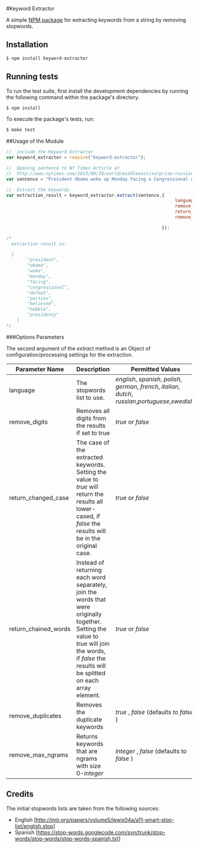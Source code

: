#Keyword Extractor

A simple [NPM package](https://npmjs.org/package/keyword-extractor) for extracting _keywords_ from a string by
removing stopwords.

## Installation

```sh
$ npm install keyword-extractor
```

## Running tests

To run the test suite, first install the development dependencies by running the following command within the package's
directory.

```sh
$ npm install
```

To execute the package's tests, run:

``` sh
$ make test
```

##Usage of the Module

```javascript
//  include the Keyword Extractor
var keyword_extractor = require("keyword-extractor");

//  Opening sentence to NY Times Article at
//  http://www.nytimes.com/2013/09/10/world/middleeast/surprise-russian-proposal-catches-obama-between-putin-and-house-republicans.html
var sentence = "President Obama woke up Monday facing a Congressional defeat that many in both parties believed could hobble his presidency."

//  Extract the keywords
var extraction_result = keyword_extractor.extract(sentence,{
                                                                language:"english",
                                                                remove_digits: true,
                                                                return_changed_case:true,
                                                                remove_duplicates: false

                                                           });

/*
  extraction result is:

  [
        "president",
        "obama",
        "woke",
        "monday",
        "facing",
        "congressional",
        "defeat",
        "parties",
        "believed",
        "hobble",
        "presidency"
    ]
*/
```

###Options Parameters

The second argument of the _extract_ method is an Object of configuration/processing settings for the extraction.

Parameter Name | Description | Permitted Values
---------------|-------------|-----------------
language       | The stopwords list to use. | _english_, _spanish_, _polish_, _german_, _french_, _italian_, _dutch_, _russian_,_portuguese_,_swedish_,
remove_digits | Removes all digits from the results if set to true | _true_ or _false_
return_changed_case | The case of the extracted keywords. Setting the value to _true_ will return the results all lower-cased, if _false_ the results will be in the original case. | _true_ or _false_
return_chained_words | Instead of returning each word separately, join the words that were originally together. Setting the value to _true_ will join the words, if _false_ the results will be splitted on each array element. | _true_ or _false_
remove_duplicates | Removes the duplicate keywords | _true_ , _false_ (defaults to _false_ )
remove_max_ngrams | Returns keywords that are ngrams with size 0-_integer_  | _integer_ , _false_ (defaults to _false_ )


## Credits

The initial stopwords lists are taken from the following sources:

- English [http://jmlr.org/papers/volume5/lewis04a/a11-smart-stop-list/english.stop]
- Spanish [https://stop-words.googlecode.com/svn/trunk/stop-words/stop-words/stop-words-spanish.txt]
